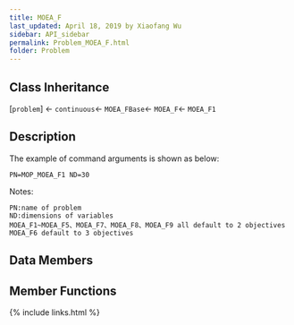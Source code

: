 ```yaml
---
title: MOEA_F
last_updated: April 18, 2019 by Xiaofang Wu
sidebar: API_sidebar
permalink: Problem_MOEA_F.html
folder: Problem
---
```


## Class Inheritance

[`problem`] &larr; `continuous`&larr; `MOEA_FBase`&larr; `MOEA_F`&larr; `MOEA_F1`

## Description

The example of command arguments is shown as below:
```
PN=MOP_MOEA_F1 ND=30
```
Notes:
```
PN:name of problem
ND:dimensions of variables
MOEA_F1~MOEA_F5、MOEA_F7、MOEA_F8、MOEA_F9 all default to 2 objectives
MOEA_F6 default to 3 objectives
```
## Data Members

## Member Functions

{% include links.html %}
